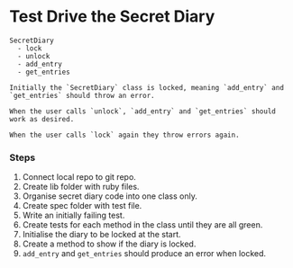 # Test Drive the Secret Diary

```
SecretDiary
  - lock
  - unlock
  - add_entry
  - get_entries

Initially the `SecretDiary` class is locked, meaning `add_entry` and `get_entries` should throw an error.

When the user calls `unlock`, `add_entry` and `get_entries` should work as desired.

When the user calls `lock` again they throw errors again.
```
### Steps

1. Connect local repo to git repo.
2. Create lib folder with ruby files.
3. Organise secret diary code into one class only.
4. Create spec folder with test file.
5. Write an initially failing test.
6. Create tests for each method in the class until they are all green.
7. Initialise the diary to be locked at the start.
8. Create a method to show if the diary is locked.
9. `add_entry` and `get_entries` should produce an error when locked.
